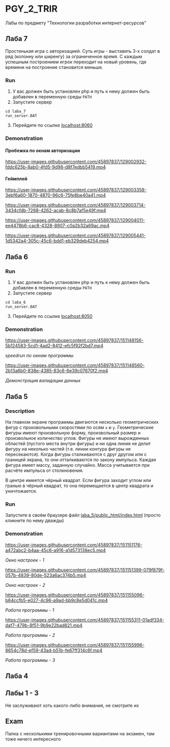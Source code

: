 # PGY_2_TRIR

Лабы по предмету "Технологии разработки интернет-ресурсов"

## Лаба 7

Простенькая игра с авторизацией. Суть игры - выставить 3-х солдат в ряд (колонну или ширенгу) за ограниченное время. С каждым успешным построением игрок переходит на новый уровень, где времени на построение становится меньше.

### Run

1. У вас должен быть установлен php и путь к нему должен быть добавлен в переменную среды `PATH`
2. Запустите сервер
```
cd laba_7
run_server.BAT
```
3. Перейдите по ссылке [localhost:8060](http://localhost:8060/index.html)

### Demonstration

#### Пробежка по окнам авторизации

https://user-images.githubusercontent.com/45897837/129002932-fddc625b-8ab0-4fd5-9d98-d8f7edbb5419.mp4

#### Геймплей

https://user-images.githubusercontent.com/45897837/129003358-3ebf6a60-1870-4870-96c6-75fe8be40a41.mp4

https://user-images.githubusercontent.com/45897837/129003714-3434cfdb-7268-4262-acab-8c8b7af5e49f.mp4

https://user-images.githubusercontent.com/45897837/129004011-ee4478b6-cac8-4328-8907-c0a2b32a69ac.mp4

https://user-images.githubusercontent.com/45897837/129005441-1d5342a4-305c-45c6-bdd1-eb329deb4254.mp4

## Лаба 6

### Run

1. У вас должен быть установлен php и путь к нему должен быть добавлен в переменную среды `PATH`
2. Запустите сервер
```
cd laba_6
run_server.BAT
```
3. Перейдите по ссылке [localhost:8050](http://localhost:8050/index.html)

### Demonstration

https://user-images.githubusercontent.com/45897837/151148156-5b124583-5cd1-4ad2-8412-efc5f92f2bd7.mp4

*speedrun по окнам программы*

https://user-images.githubusercontent.com/45897837/151148560-2b13a6b0-838e-4385-83c6-6e39c07670f2.mp4

*Демонстрация валидации данных*

## Лаба 5

### Description

На главном экране программы двигаются несколько  геометрических фигур с произвольными скоростями по осям `x` и `y`. 
Геометрические фигуры имеют произвольную форму, произвольный размер и произвольное количество углов. 
Фигуры не имеют вырожденных областей (пустого места внутри фигуры) и ни одна линия не делит фигуру на неколько частей (т.е. линии контура фигуры не пересекаются).
Когда фигуры сталкиваются с друг другом или с границей экрана, то они отталкиваются по закону импульса.
Каждая фигура имеет массу, заданную случайно. Масса учитывается при расчёте импульса от столкновения.

В центре имеется чёрный квадрат. Если фигура заходит углом или гранью в чёрный квадрат, то она перемещается в центр квадрата и уничтожается.

### Run

Запустите в своём браузере файл [laba_5/public_html/index.html](laba_5/public_html/index.html)  (просто кликните по нему дважды)

### Demonstration

https://user-images.githubusercontent.com/45897837/151151176-a472abc2-b4aa-45c6-a916-a1d573138ec5.mp4

*Окно настроек - 1*


https://user-images.githubusercontent.com/45897837/151151399-079f879f-057b-4839-80de-523a6ac374b5.mp4

*Окно настроек - 2*


https://user-images.githubusercontent.com/45897837/151155096-b64ccfb5-e027-4c96-a9ad-bb9c8e5d041c.mp4

*Работа программы - 1*


https://user-images.githubusercontent.com/45897837/151155311-01adf334-daf7-479b-8f51-9b9e22bad821.mp4

*Работа программы - 2*


https://user-images.githubusercontent.com/45897837/151155996-8654c78d-ef59-43ad-b51b-fe67ff314c6f.mp4

*Работа программы - 3*

## Лаба 4

## Лабы 1 - 3

Не заслуживают хоть какого-либо внимания, не смотрите их

## Exam

Папка с несколькими тренировочными вариантами на экзамен, там тоже ничего интересного
